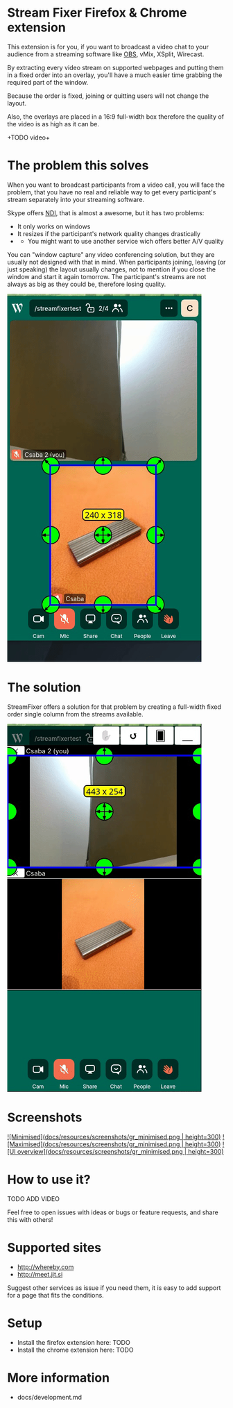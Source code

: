 # Stream Fixer Firefox & Chrome extension
 	
This extension is for you, if you want to broadcast a video chat to your audience from a streaming software like  [OBS](http://obsproject.com), vMix, XSplit, Wirecast.

By extracting every video stream on supported webpages and putting them in a fixed order into an overlay,
you'll have a much easier time grabbing the required part of the window.

Because the order is fixed, joining or quitting users will not change the layout.

Also, the overlays are placed in a 16:9 full-width box therefore the quality of the video is as high as it can be.

 +TODO video+
 
# The problem this solves
When you want to broadcast participants from a video call, you will face the problem, 
that you have no real and reliable way to get every participant's stream separately into your streaming software.

Skype offers [NDI](https://support.skype.com/en/faq/FA34853/what-is-skype-for-content-creators), that is almost a awesome, but it has two problems:
 * It only works on windows
 * It resizes if the participant's network quality changes drastically
 * + You might want to use another service wich offers better A/V quality

You can "window capture" any video conferencing solution, but they are usually not designed with that in mind.
When participants joining, leaving (or just speaking) the layout usually changes, not to mention if
you close the window and start it again tomorrow. 
The participant's streams are not always as big as they could be, therefore losing quality.

![Problem](docs/resources/problem.gif)

# The solution
StreamFixer offers a solution for that problem by creating a full-width fixed order single column from the streams available.

![Problem](docs/resources/solution.gif)

# Screenshots


[![Minimised](docs/resources/screenshots/gr_minimised.png | height=300)](docs/resources/screenshots/gr_minimised.png)
[![Maximised](docs/resources/screenshots/gr_minimised.png | height=300)](docs/resources/screenshots/gr_maximised.png)
[![UI overview](docs/resources/screenshots/gr_minimised.png | height=300)](docs/resources/screenshots/gr_ui.png)

# How to use it?
TODO ADD VIDEO

Feel free to open issues with ideas or bugs or feature requests, and share this with others!


# Supported sites
 * http://whereby.com
 * http://meet.jit.si
 
Suggest other services as issue if you need them, it is easy to add support for a page that fits the conditions.

# Setup
 * Install the firefox extension here: TODO
 * Install the chrome extension here: TODO


# More information
 * docs/development.md